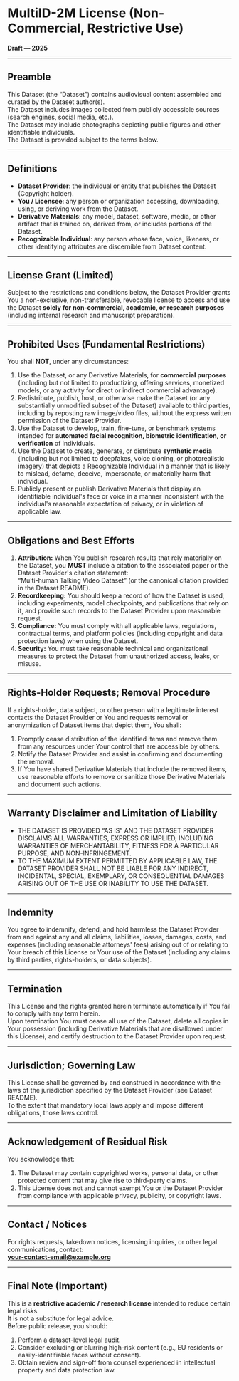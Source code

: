 # MultiID-2M License (Non-Commercial, Restrictive Use)
**Draft — 2025**  

---

## Preamble
This Dataset (the “Dataset”) contains audiovisual content assembled and curated by the Dataset author(s).  
The Dataset includes images collected from publicly accessible sources (search engines, social media, etc.).  
The Dataset may include photographs depicting public figures and other identifiable individuals.  
The Dataset is provided subject to the terms below.

---

## Definitions
- **Dataset Provider**: the individual or entity that publishes the Dataset (Copyright holder).  
- **You / Licensee**: any person or organization accessing, downloading, using, or deriving work from the Dataset.  
- **Derivative Materials**: any model, dataset, software, media, or other artifact that is trained on, derived from, or includes portions of the Dataset.  
- **Recognizable Individual**: any person whose face, voice, likeness, or other identifying attributes are discernible from Dataset content.

---

## License Grant (Limited)
Subject to the restrictions and conditions below, the Dataset Provider grants You a non-exclusive, non-transferable, revocable license to access and use the Dataset **solely for non-commercial, academic, or research purposes** (including internal research and manuscript preparation).

---

## Prohibited Uses (Fundamental Restrictions)
You shall **NOT**, under any circumstances:

1. Use the Dataset, or any Derivative Materials, for **commercial purposes** (including but not limited to productizing, offering services, monetized models, or any activity for direct or indirect commercial advantage).  
2. Redistribute, publish, host, or otherwise make the Dataset (or any substantially unmodified subset of the Dataset) available to third parties, including by reposting raw image/video files, without the express written permission of the Dataset Provider.  
3. Use the Dataset to develop, train, fine-tune, or benchmark systems intended for **automated facial recognition, biometric identification, or verification** of individuals.  
4. Use the Dataset to create, generate, or distribute **synthetic media** (including but not limited to deepfakes, voice cloning, or photorealistic imagery) that depicts a Recognizable Individual in a manner that is likely to mislead, defame, deceive, impersonate, or materially harm that individual.  
5. Publicly present or publish Derivative Materials that display an identifiable individual's face or voice in a manner inconsistent with the individual's reasonable expectation of privacy, or in violation of applicable law.

---

## Obligations and Best Efforts
1. **Attribution:** When You publish research results that rely materially on the Dataset, you **MUST** include a citation to the associated paper or the Dataset Provider's citation statement:  
   “Multi-human Talking Video Dataset” (or the canonical citation provided in the Dataset README).  
2. **Recordkeeping:** You should keep a record of how the Dataset is used, including experiments, model checkpoints, and publications that rely on it, and provide such records to the Dataset Provider upon reasonable request.  
3. **Compliance:** You must comply with all applicable laws, regulations, contractual terms, and platform policies (including copyright and data protection laws) when using the Dataset.  
4. **Security:** You must take reasonable technical and organizational measures to protect the Dataset from unauthorized access, leaks, or misuse.

---

## Rights-Holder Requests; Removal Procedure
If a rights-holder, data subject, or other person with a legitimate interest contacts the Dataset Provider or You and requests removal or anonymization of Dataset items that depict them, You shall:

1. Promptly cease distribution of the identified items and remove them from any resources under Your control that are accessible by others.  
2. Notify the Dataset Provider and assist in confirming and documenting the removal.  
3. If You have shared Derivative Materials that include the removed items, use reasonable efforts to remove or sanitize those Derivative Materials and document such actions.

---

## Warranty Disclaimer and Limitation of Liability
- THE DATASET IS PROVIDED “AS IS” AND THE DATASET PROVIDER DISCLAIMS ALL WARRANTIES, EXPRESS OR IMPLIED, INCLUDING WARRANTIES OF MERCHANTABILITY, FITNESS FOR A PARTICULAR PURPOSE, AND NON-INFRINGEMENT.  
- TO THE MAXIMUM EXTENT PERMITTED BY APPLICABLE LAW, THE DATASET PROVIDER SHALL NOT BE LIABLE FOR ANY INDIRECT, INCIDENTAL, SPECIAL, EXEMPLARY, OR CONSEQUENTIAL DAMAGES ARISING OUT OF THE USE OR INABILITY TO USE THE DATASET.

---

## Indemnity
You agree to indemnify, defend, and hold harmless the Dataset Provider from and against any and all claims, liabilities, losses, damages, costs, and expenses (including reasonable attorneys' fees) arising out of or relating to Your breach of this License or Your use of the Dataset (including any claims by third parties, rights-holders, or data subjects).

---

## Termination
This License and the rights granted herein terminate automatically if You fail to comply with any term herein.  
Upon termination You must cease all use of the Dataset, delete all copies in Your possession (including Derivative Materials that are disallowed under this License), and certify destruction to the Dataset Provider upon request.

---

## Jurisdiction; Governing Law
This License shall be governed by and construed in accordance with the laws of the jurisdiction specified by the Dataset Provider (see Dataset README).  
To the extent that mandatory local laws apply and impose different obligations, those laws control.

---

## Acknowledgement of Residual Risk
You acknowledge that:

1. The Dataset may contain copyrighted works, personal data, or other protected content that may give rise to third-party claims.  
2. This License does not and cannot exempt You or the Dataset Provider from compliance with applicable privacy, publicity, or copyright laws.

---

## Contact / Notices
For rights requests, takedown notices, licensing inquiries, or other legal communications, contact:  
**<your-contact-email@example.org>**

---

## Final Note (Important)
This is a **restrictive academic / research license** intended to reduce certain legal risks.  
It is not a substitute for legal advice.  
Before public release, you should:
1. Perform a dataset-level legal audit.  
2. Consider excluding or blurring high-risk content (e.g., EU residents or easily-identifiable faces without consent).  
3. Obtain review and sign-off from counsel experienced in intellectual property and data protection law.
